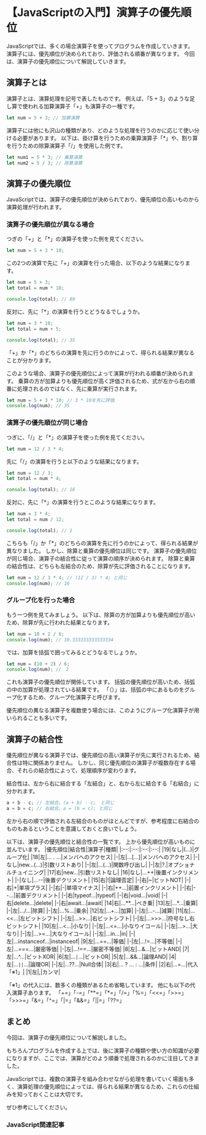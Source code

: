 # 【JavaScriptの入門】演算子の優先順位

JavaScriptでは、多くの場合演算子を使ってプログラムを作成していきます。
演算子には、優先順位が決められており、評価される順番が異なります。
今回は、演算子の優先順位について解説していきます。

##  演算子とは
演算子とは、演算処理を記号で表したものです。
例えば、「5 + 3」のような足し算で使われる加算演算子「+」も演算子の一種です。
```javascript
let num = 5 + 3; // 加算演算
```

演算子には他にも沢山の種類があり、どのような処理を行うのかに応じて使い分ける必要があります。
以下は、掛け算を行うための乗算演算子「*」や、割り算を行うための除算演算子「/」を使用した例です。
```javascript
let num1 = 5 * 3; // 乗算演算
let num2 = 5 / 3; // 除算演算
```

## 演算子の優先順位
JavaScriptでは、演算子の優先順位が決められており、優先順位の高いものから演算処理が行われます。

### 演算子の優先順位が異なる場合
つぎの「+」と「*」の演算子を使った例を見てください。
```javascript
let num = 5 + 3 * 10;
```
この2つの演算で先に「+」の演算を行った場合、以下のような結果になります。
```javascript
let num = 5 + 3;
let total = num * 10;

console.log(total); // 80
```

反対に、先に「*」の演算を行うとどうなるでしょうか。
```javascript
let num = 3 * 10;
let total = num + 5;

console.log(total); // 35
```

「+」か「*」のどちらの演算を先に行うのかによって、得られる結果が異なることが分かります。

このような場合、演算子の優先順位によって演算が行われる順番が決められます。
乗算の方が加算よりも優先順位が高く評価されるため、式が左から右の順番に処理されるのではなく、先に乗算が実行されます。
```javascript
let num = 5 + 3 * 10; // 3 * 10を先に評価
console.log(num); // 35
```

### 演算子の優先順位が同じ場合
つぎに、「/」と「*」の演算子を使った例を見てください。
```javascript
let num = 12 / 3 * 4;
```

先に「/」の演算を行うと以下のような結果になります。
```javascript
let num = 12 / 3;
let total = num * 4;

console.log(total); // 16
```

反対に、先に「*」の演算を行うとこのような結果になります。
```javascript
let num = 3 * 4;
let total = num / 12;

console.log(total); // 1
```

こちらも「/」か「*」のどちらの演算を先に行うのかによって、得られる結果が異なりました。
しかし、除算と乗算の優先順位は同じです。
演算子の優先順位が同じ場合、演算子の結合性に従って演算の順序が決められます。
除算と乗算の結合性は、どちらも左結合のため、除算が先に評価されることになります。
```javascript
let num = 12 / 3 * 4; // (12 / 3) * 4; と同じ
console.log(num); // 16
```

### グループ化を行った場合
もう一つ例を見てみましょう。
以下は、除算の方が加算よりも優先順位が高いため、除算が先に行われた結果となります。
```javascript
let num = 10 + 2 / 6;
console.log(num); // 10.333333333333334
```

では、加算を括弧で囲ってみるとどうなるでしょうか。
```javascript
let num = (10 + 2) / 6;
console.log(num); //　2
```
これも演算子の優先順位が関係しています。
括弧の優先順位が高いため、括弧の中の加算が処理されている結果です。
「（）」は、括弧の中にあるものをグループ化するため、グループ化演算子と呼びます。

優先順位の異なる演算子を複数使う場合には、このようにグループ化演算子が用いられることも多いです。

## 演算子の結合性
優先順位が異なる演算子では、優先順位の高い演算子が先に実行されるため、結合性は特に関係ありません。
しかし、同じ優先順位の演算子が複数存在する場合、それらの結合性によって、処理順序が変わります。

結合性は、左から右に結合する「左結合」と、右から左に結合する「右結合」に分かれます。
```javascript
a + b - c; // 左結合。(a + b) - c;　と同じ
a = b = c; // 右結合。a = (b = c); と同じ 
```
左から右の順で評価される左結合のものがほとんどですが、参考程度に右結合のものもあるということを意識しておくと良いでしょう。

以下は、演算子の優先順位と結合性の一覧です。
上から優先順位が高いものに並んでいます。
|優先順位|結合性|演算子|種類|
|:--:|:--:|:--:|:--:|
|19|なし|(...)|グループ化|
|18|左|... . ...|メンバへのアクセス|
|-|左|...[...]|メンバへのアクセス|
|-|なし|new...(...)|引数リストあり|
|-|左|...(...)|関数呼び出し|
|-|左|?.|オプショナルチュイニング|
|17|右|new...|引数リストなし|
|16|なし|...++|後置インクリメント|
|-|なし|...--|後置デクリメント|
|15|右|!|論理否定|
|-|右|~|ビットNOT|
|-|右|+|単項プラス|
|-|右|-|単項マイナス|
|-|右|++...|前置インクリメント|
|-|右|--...|前置デクリメント|
|-|右|typeof...|typeof|
|-|右|void...|void|
|-|右|delete...|delete|
|-|右|await...|await|
|14|右|...**...|べき乗|
|13|左|...*...|乗算|
|-|左|.../...|除算|
|-|左|...%...|乗余|
|12|左|...+...|加算|
|-|左|...-...|減算|
|11|左|...<<...|左ビットシフト|
|-|左|...>>...|右ビットシフト|
|-|左|...>>>...|符号なし右ビットシフト|
|10|左|...<...|小なり|
|-|左|...<=...|小なりイコール|
|-|左|...>...|大なり|
|-|左|...>=...|大なりイコール|
|-|左|...in...|in|
|-|左|...instanceof...|instanceof|
|9|左|...==...|等価|
|-|左|...!=...|不等価|
|-|左|...===...|厳密等価|
|-|左|...!==...|厳密不等価|
|8|左|...&...|ビットAND|
|7|左|...^...|ビットXOR|
|6|左|...`|`...|ビットOR|
|5|左|...&&...|論理AND|
|4|左|...`||`...|論理OR|
|-|左|...??...|Null合体|
|3|右|... ? ... : ...|条件|
|2|右|...=...|代入 「※1」|
|1|左|,|カンマ|

「※1」の代入には、数多くの種類があるため省略しています。
他にも以下の代入演算子あります。
「+=」「-=」「**=」「*=」「/=」「%=」「<<=」「>>=」「>>>=」「&=」「^=」「|=」「&&=」「||=」「??=」

## まとめ
今回は、演算子の優先順位について解説しました。

もちろんプログラムを作成する上では、後に演算子の種類や使い方の知識が必要になりますが、ここでは、演算がどのよう順番で処理されるのかに注目してきました。

JavaScriptでは、複数の演算子を組み合わせながら処理を書いていく場面も多く、演算処理の優先順位によっては、得られる結果が異なるため、これらの仕組みを知っておくことは大切です。

ぜひ参考にしてください。

### JavaScript関連記事
<a clink src="https://tcd-theme.com/2021/05/javascript-operator.html"></a>
